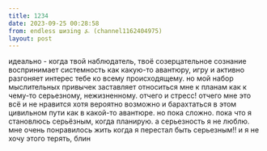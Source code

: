 ```yaml
---
title: 1234
date: 2023-09-25 00:28:58
from: endless шизing ⍼ (channel1162404975)
layout: post
---
```


идеально - когда твой наблюдатель, твоё созерцательное сознание воспринимает системность как какую-то авантюру, игру и активно разгоняет интерес тебе ко всему происходящему. но мой набор мыслительных привычек заставляет относиться мне к планам как к чему-то серьезному, нежизненному. отчего и стресс! отчего мне это всё и не нравится
хотя вероятно возможно и барахтаться в этом цивильном пути как в какой-то авантюре. но пока сложно. пока что я становлюсь серьёзным, когда планирую. а серьезность я не люблю. мне очень понравилось жить когда я перестал быть серьезным!! и я не хочу этого терять, блин
